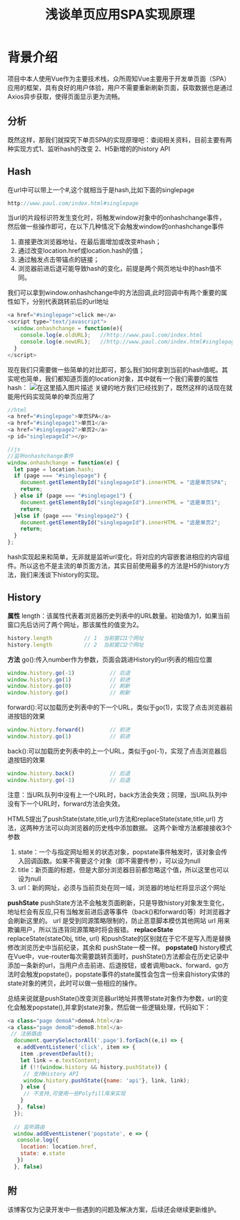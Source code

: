 ﻿---
title: 浅谈单页应用SPA实现原理
---
# 背景介绍
项目中本人使用Vue作为主要技术栈，众所周知Vue主要用于开发单页面（SPA）应用的框架，具有良好的用户体验，用户不需要重新刷新页面，获取数据也是通过Axios异步获取，使得页面显示更为流畅。


## 分析

既然这样，那我们就探究下单页SPA的实现原理吧：查阅相关资料，目前主要有两种实现方式1、监听hash的改变 2、H5新增的的history API

## Hash
 在url中可以带上一个#,这个就相当于是hash,比如下面的singlepage
```javascript 
http://www.paul.com/index.html#singlepage
```
当url的片段标识符发生变化时，将触发window对象中的onhashchange事件， 然后做一些操作即可，在以下几种情况下会触发window的onhashchange事件

 1. 直接更改浏览器地址，在最后面增加或改变#hash；
 2. 通过改变location.href或location.hash的值；
 3. 通过触发点击带锚点的链接；
 4. 浏览器前进后退可能导致hash的变化，前提是两个网页地址中的hash值不同。


我们可以拿到window.onhashchange中的方法回调,此时回调中有两个重要的属性如下，分别代表跳转前后的url地址

```javascript 
<a href="#singlepage">click me</a>
<script type="text/javascript">
  window.onhashchange = function(e){
    console.log(e.oldURL);   //http://www.paul.com/index.html
    console.log(e.newURL);   //http://www.paul.com/index.html#singlepage
  }
</script>  
```
现在我们只需要做一些简单的对比即可，那么我们如何拿到当前的hash值呢。其实呢也简单，我们都知道页面的location对象，其中就有一个我们需要的属性hash：
![在这里插入图片描述](https://img-blog.csdnimg.cn/20190311184846625.png)
关键的地方我们已经找到了，既然这样的话现在就能用代码实现简单的单页应用了
```javascript
//html
<a href="#singlepage">单页SPA</a>
<a href="#singlepage1">单页1</a>
<a href="#singlepage2">单页2</a>
<p id="singlepageId"></p>
```
```javascript
//js
//监听onhashchange事件
window.onhashchange = function(e) {
  let page = location.hash;
  if (page === "#singlepage") {
    document.getElementById("singlepageId").innerHTML = "这是单页SPA";
    return;
  } else if (page === "#singlepage1") {
    document.getElementById("singlepageId").innerHTML = "这是单页1";
    return;
  }else if (page === "#singlepage2") {
    document.getElementById("singlepageId").innerHTML = "这是单页2";
    return;
  }
};
```
hash实现起来和简单，无非就是监听url变化，将对应的内容嵌套进相应的内容组件。所以这也不是主流的单页面方法，其实目前使用最多的方法是H5的history方法，我们来浅谈下history的实现。
## History
**属性**
length：该属性代表着浏览器历史列表中的URL数量。初始值为1，如果当前窗口先后访问了两个网址，那该属性的值变为2。
```javascript
history.length          // 1  当前窗口1个网址
history.length          // 2  当前窗口2个网址
```
**方法**
go():传入number作为参数，页面会跳进History的url列表的相应位置
```javascript
window.history.go(-1)           // 后退
window.history.go(1)            // 前进
window.history.go(0)            // 刷新
window.history.go()             // 刷新
```
forward():可以加载历史列表中的下一个URL，类似于go(1)，实现了点击浏览器前进按钮的效果
```javascript
window.history.forward()        // 前进
window.history.go(1)            // 前进
```
back():可以加载历史列表中的上一个URL，类似于go(-1)，实现了点击浏览器后退按钮的效果
```javascript
window.history.back()           // 后退
window.history.go(-1)           // 后退
```
注意：当URL队列中没有上一个URL时，back方法会失效；同理，当URL队列中没有下一个URL时，forward方法会失效。

HTML5提出了pushState(state,title,url)方法和replaceState(state,title,url) 方法，这两种方法可以向浏览器的历史栈中添加数据。
这两个新增方法都接接收3个参数

 1. state：一个与指定网址相关的状态对象，popstate事件触发时，该对象会传入回调函数。如果不需要这个对象（即不需要传参），可以设为null
 2. title：新页面的标题，但是大部分浏览器目前都忽略这个值，所以这里也可以设为null
 3. url：新的网址，必须与当前页处在同一域，浏览器的地址栏将显示这个网址


**pushState**
pushState方法不会触发页面刷新，只是导致history对象发生变化，地址栏会有反应,只有当触发前进后退等事件（back()和forward()等）时浏览器才会刷新这里的。 url 是受到同源策略限制的，防止恶意脚本模仿其他网站 url 用来欺骗用户，所以当违背同源策略时将会报错。
**replaceState**
replaceState(stateObj, title, url) 和pushState的区别就在于它不是写入而是替换修改浏览历史中当前纪录，其余和 pushState一模一样。
**popstate()**
history模式在Vue中，vue-router每次需要跳转页面时，pushState()方法都会在历史记录中添加一条新的url，当用户点击前进、后退按钮，或者调用back、forward、go方法时会触发popstate()，popstate事件的state属性会包含一份来自history实体的state对象的拷贝，此时可以做一些相应的操作。

总结来说就是pushState()改变浏览器url地址并携带state对象作为参数，url的变化会触发popstate(),并拿到state对象，然后做一些逻辑处理，代码如下：

```javascript
<a class="page demoA">demoA.html</a>
<a class="page demoB">demoB.html</a>
 // 注册路由
  document.querySelectorAll('.page').forEach((e,i) => {
   e.addEventListener('click', item => {
    item .preventDefault();
    let link = e.textContent;
    if (!!(window.history && history.pushState)) {
     // 支持History API
     window.history.pushState({name: 'api'}, link, link);
    } else {
     // 不支持,可使用一些Polyfill库来实现
    }
   }, false)
  });
 
  // 监听路由
  window.addEventListener('popstate', e => {
   console.log({
    location: location.href,
    state: e.state
   })
  }, false)
```
## 附
该博客仅为记录开发中一些遇到的问题及解决方案，后续还会继续更新维护。
